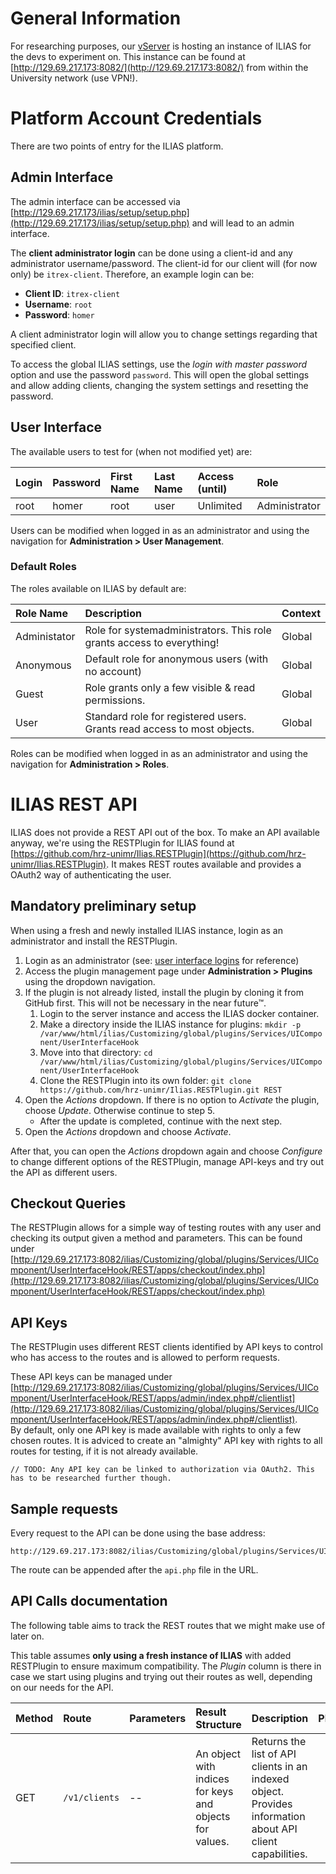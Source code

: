# General Information

For researching purposes, our [vServer](vServer) is hosting an instance of ILIAS for the devs to experiment on.
This instance can be found at [http://129.69.217.173:8082/](http://129.69.217.173:8082/) from within the University network (use VPN!).

# Platform Account Credentials

There are two points of entry for the ILIAS platform.

## Admin Interface

The admin interface can be accessed via [http://129.69.217.173/ilias/setup/setup.php](http://129.69.217.173/ilias/setup/setup.php) and will lead to an admin interface.

The **client administrator login** can be done using a client-id and any administrator username/password. The client-id for our client will (for now only) be `itrex-client`. Therefore, an example login can be:

* **Client ID**: `itrex-client`
* **Username**: `root`
* **Password**: `homer`

A client administrator login will allow you to change settings regarding that specified client.

To access the global ILIAS settings, use the *login with master password* option and use the password `password`. This will open the global settings and allow adding clients, changing the system settings and resetting the password.

## User Interface

The available users to test for (when not modified yet) are:

| Login | Password | First Name | Last Name | Access (until) | Role |
| :--- | :--- | :--- | :--- | :--- | :--- |
| root | homer | root | user | Unlimited | Administrator |

Users can be modified when logged in as an administrator and using the navigation for **Administration > User Management**.

### Default Roles

The roles available on ILIAS by default are:

| Role Name | Description | Context |
| :--- | :--- | :--- |
| Administator | Role for systemadministrators. This role grants access to everything! | Global |
| Anonymous | Default role for anonymous users (with no account) | Global |
| Guest | Role grants only a few visible & read permissions. | Global |
| User | Standard role for registered users. Grants read access to most objects. | Global |

Roles can be modified when logged in as an administrator and using the navigation for **Administration > Roles**.

# ILIAS REST API

ILIAS does not provide a REST API out of the box. To make an API available anyway, we're using the RESTPlugin for ILIAS found at [https://github.com/hrz-unimr/Ilias.RESTPlugin](https://github.com/hrz-unimr/Ilias.RESTPlugin). It makes REST routes available and provides a OAuth2 way of authenticating the user.

## Mandatory preliminary setup

When using a fresh and newly installed ILIAS instance, login as an administrator and install the RESTPlugin.

1. Login as an administrator (see: [user interface logins](#user-interface) for reference)
2. Access the plugin management page under **Administration > Plugins** using the dropdown navigation.
3. If the plugin is not already listed, install the plugin by cloning it from GitHub first. This will not be necessary in the near future™.
   1. Login to the server instance and access the ILIAS docker container.
   2. Make a directory inside the ILIAS instance for plugins: `mkdir -p /var/www/html/ilias/Customizing/global/plugins/Services/UIComponent/UserInterfaceHook`
   3. Move into that directory: `cd /var/www/html/ilias/Customizing/global/plugins/Services/UIComponent/UserInterfaceHook`
   4. Clone the RESTPlugin into its own folder: `git clone https://github.com/hrz-unimr/Ilias.RESTPlugin.git REST`
4. Open the *Actions* dropdown. If there is no option to *Activate* the plugin, choose *Update*. Otherwise continue to step 5.
   * After the update is completed, continue with the next step.
5. Open the *Actions* dropdown and choose *Activate*.

After that, you can open the *Actions* dropdown again and choose *Configure* to change different options of the RESTPlugin, manage API-keys and try out the API as different users.

## Checkout Queries

The RESTPlugin allows for a simple way of testing routes with any user and checking its output given a method and parameters. This can be found under [http://129.69.217.173:8082/ilias/Customizing/global/plugins/Services/UIComponent/UserInterfaceHook/REST/apps/checkout/index.php](http://129.69.217.173:8082/ilias/Customizing/global/plugins/Services/UIComponent/UserInterfaceHook/REST/apps/checkout/index.php)

## API Keys

The RESTPlugin uses different REST clients identified by API keys to control who has access to the routes and is allowed to perform requests.

These API keys can be managed under [http://129.69.217.173:8082/ilias/Customizing/global/plugins/Services/UIComponent/UserInterfaceHook/REST/apps/admin/index.php#/clientlist](http://129.69.217.173:8082/ilias/Customizing/global/plugins/Services/UIComponent/UserInterfaceHook/REST/apps/admin/index.php#/clientlist).  
By default, only one API key is made available with rights to only a few chosen routes. It is adviced to create an "almighty" API key with rights to all routes for testing, if it is not already available.

`// TODO: Any API key can be linked to authorization via OAuth2. This has to be researched further though.`

## Sample requests

Every request to the API can be done using the base address:

```
http://129.69.217.173:8082/ilias/Customizing/global/plugins/Services/UIComponent/UserInterfaceHook/REST/api.php
```

The route can be appended after the `api.php` file in the URL.

## API Calls documentation

The following table aims to track the REST routes that we might make use of later on.

This table assumes **only using a fresh instance of ILIAS** with added RESTPlugin to ensure maximum compatibility. The *Plugin* column is there in case we start using plugins and trying out their routes as well, depending on our needs for the API.

| Method | Route | Parameters | Result Structure | Description | Plugin |
| :--- | :--- | :--- | :--- | :--- | ---: |
| GET | `/v1/clients` | -- | An object with indices for keys and objects for values. | Returns the list of API clients in an indexed object. Provides information about API client capabilities. | -- |


